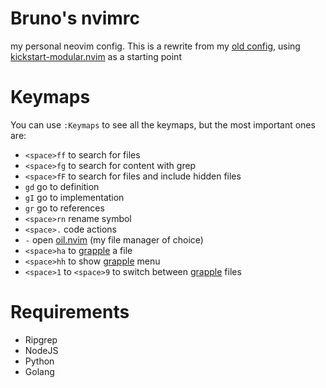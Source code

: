 # Bruno's nvimrc

my personal neovim config. This is a rewrite
from my [old config](https://github.com/brunobmello25/skeleton.nvim),
using [kickstart-modular.nvim](https://github.com/dam9000/kickstart-modular.nvim)
as a starting point

# Keymaps

You can use `:Keymaps` to see all the keymaps, but the most important ones are:

- `<space>ff` to search for files
- `<space>fg` to search for content with grep
- `<space>fF` to search for files and include hidden files
- `gd` go to definition
- `gI` go to implementation
- `gr` go to references
- `<space>rn` rename symbol
- `<space>.` code actions
- `-` open [oil.nvim](https://github.com/stevearc/oil.nvim) (my file manager of choice)
- `<space>ha` to [grapple](https://github.com/cbochs/grapple.nvim) a file
- `<space>hh` to show [grapple](https://github.com/cbochs/grapple.nvim) menu
- `<space>1` to `<space>9` to switch between [grapple](https://github.com/cbochs/grapple.nvim) files

# Requirements

- Ripgrep
- NodeJS
- Python
- Golang
